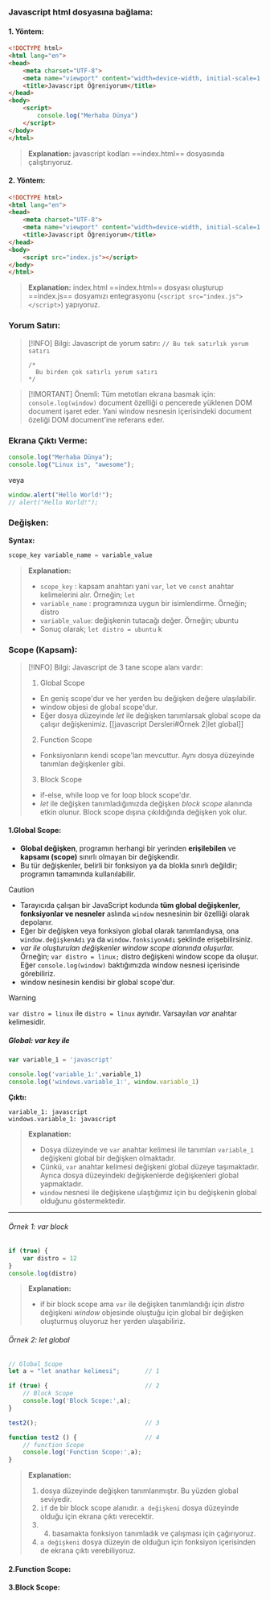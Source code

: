 ### Javascript html dosyasına bağlama:

#### 1. Yöntem:
```html
<!DOCTYPE html>
<html lang="en">
<head>
    <meta charset="UTF-8">
    <meta name="viewport" content="width=device-width, initial-scale=1.0">
    <title>Javascript Öğreniyorum</title>
</head>
<body>
    <script>
        console.log("Merhaba Dünya")
    </script>
</body>
</html>
```
> **Explanation:**
> javascript kodları ==index.html== dosyasında çalıştırıyoruz.

#### 2. Yöntem:
```html
<!DOCTYPE html>
<html lang="en">
<head>
    <meta charset="UTF-8">
    <meta name="viewport" content="width=device-width, initial-scale=1.0">
    <title>Javascript Öğreniyorum</title>
</head>
<body>
    <script src="index.js"></script>
</body>
</html>
```

> **Explanation:** index.html
> ==index.html== dosyası oluşturup ==index.js== dosyamızı entegrasyonu
>  (`<script src="index.js"></script>`) yapıyoruz.

### Yorum Satırı:
> [!INFO] Bilgi:
> Javascript de yorum satırı: 
> `// Bu tek satırlık yorum satırı` 
>```
> /*
> 	Bu birden çok satırlı yorum satırı
>*/
> ```

> [!IMORTANT] Önemli:
> Tüm metotları ekrana basmak için: `console.log(window)`
> document özelliği o pencerede yüklenen DOM document işaret eder. Yani window nesnesin içerisindeki document özeliği DOM document'ine referans eder.


### Ekrana Çıktı Verme:
```js
console.log("Merhaba Dünya");
console.log("Linux is", "awesome");
```
veya
```js
window.alert("Hello World!");
// alert("Hello World!");
```

### Değişken:
**Syntax:**
```javascript
scope_key variable_name = variable_value
```
> **Explanation:**
> + `scope_key` : kapsam anahtarı yani `var`, `let` ve `const` anahtar kelimelerini alır. Örneğin; `let`
> + `variable_name` : programınıza uygun bir isimlendirme. Örneğin; distro
> + `variable_value`: değişkenin tutacağı değer. Örneğin; ubuntu
> + Sonuç olarak; `let distro = ubuntu` k

### Scope (Kapsam):
> [!INFO] Bilgi:
> Javascript de 3 tane scope alanı vardır:
> 1. Global Scope
> 	+ En geniş scope'dur ve her yerden bu değişken değere ulaşılabilir.
> 	+ window objesi de global scope'dur.
> 	+ Eğer dosya düzeyinde *let* ile değişken tanımlarsak global scope da çalışır değişkenimiz. [[javascript Dersleri#Örnek 2|let global]]
> 2. Function Scope
> 	+ Fonksiyonların kendi scope'ları mevcuttur. Aynı dosya düzeyinde tanımlan değişkenler gibi.
> 3. Block Scope
> 	+ if-else, while loop ve for loop block scope'dır.
> 	+ *let* ile değişken tanımladığımızda değişken *block scope* alanında etkin olunur. Block scope dışına çıkıldığında değişken yok olur.

#### 1.Global Scope:

+ **Global değişken**, programın herhangi bir yerinden **erişilebilen** ve **kapsamı (scope)** sınırlı olmayan bir değişkendir.
+ Bu tür değişkenler, belirli bir fonksiyon ya da blokla sınırlı değildir; programın tamamında kullanılabilir.


> [!CAUTION]
> + Tarayıcıda çalışan bir JavaScript kodunda **tüm global değişkenler, fonksiyonlar ve nesneler** aslında `window` nesnesinin bir özelliği olarak depolanır.
> + Eğer bir değişken veya fonksiyon global olarak tanımlandıysa, ona `window.değişkenAdı` ya da `window.fonksiyonAdı` şeklinde erişebilirsiniz.
> + *var ile oluşturulan değişkenler window scope alanında oluşurlar.* Örneğin; `var distro = linux;` distro değişkeni window scope da oluşur. Eğer `console.log(window)` baktığımızda window nesnesi içerisinde görebiliriz. 
> + window nesinesin kendisi bir global scope'dur.


> [!WARNING]
> `var distro = linux` ile `distro = linux` aynıdır. Varsayılan *var* anahtar kelimesidir. 

##### Global: var key ile
```javascript
var variable_1 = 'javascript'

console.log('variable_1:',variable_1)
console.log('windows.variable_1:', window.variable_1)
```

**Çıktı:**
```console
variable_1: javascript
windows.variable_1: javascript
```
> **Explanation:**
> + Dosya düzeyinde ve `var` anahtar kelimesi ile tanımlan `variable_1` değişkeni global bir değişken olmaktadır.
> + Çünkü, `var` anahtar kelimesi değişkeni global düzeye taşımaktadır. Ayrıca dosya düzeyindeki değişkenlerde değişkenleri global yapmaktadır.
> + `window` nesnesi ile değişkene ulaştığımız için bu değişkenin global olduğunu göstermektedir.




---
###### Örnek 1: var block
```js
if (true) {
    var distro = 12
}
console.log(distro)
```
> **Explanation:**
> + if bir block scope ama `var` ile değişken tanımlandığı için *distro* değişkeni *window* objesinde oluştuğu için global bir değişken oluşturmuş oluyoruz her yerden ulaşabiliriz.




###### Örnek 2: let global
```js
// Global Scope
let a = "let anathar kelimesi";       // 1

if (true) {                           // 2
    // Block Scope
    console.log('Block Scope:',a);    
}

test2();                              // 3

function test2 () {                   // 4
    // function Scope
    console.log('Function Scope:',a);
}
```
> **Explanation:**
> 1. dosya düzeyinde değişken tanımlanmıştır. Bu yüzden global seviyedir.
> 2. `if` de bir block scope alanıdır. `a değişkeni` dosya düzeyinde olduğu için ekrana çıktı verecektir.
> 3.  4. basamakta fonksiyon tanımladık ve çalışması için çağırıyoruz.
> 4. `a değişkeni` dosya düzeyin de olduğun için fonksiyon içerisinden de ekrana çıktı verebiliyoruz.


#### 2.Function Scope:

#### 3.Block Scope:

